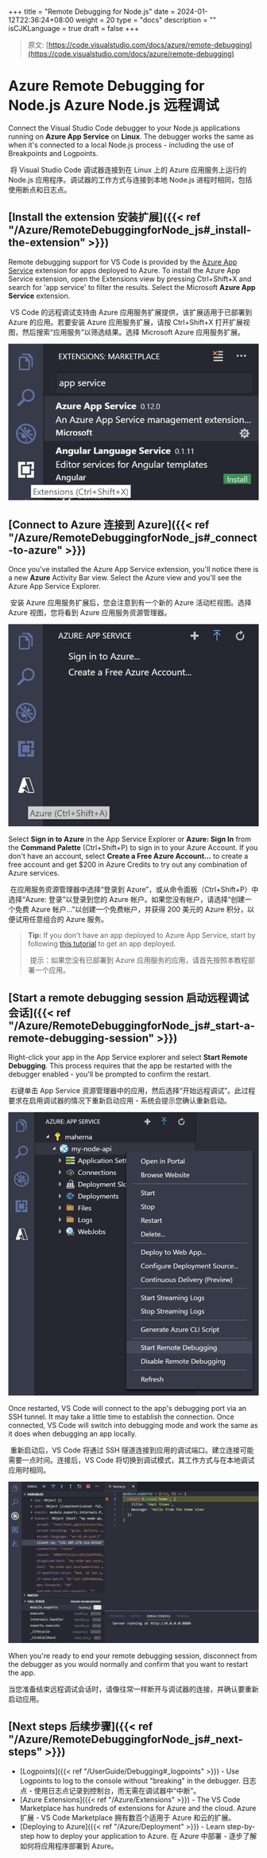 +++
title = "Remote Debugging for Node.js"
date = 2024-01-12T22:36:24+08:00
weight = 20
type = "docs"
description = ""
isCJKLanguage = true
draft = false
+++

> 原文: [https://code.visualstudio.com/docs/azure/remote-debugging](https://code.visualstudio.com/docs/azure/remote-debugging)

# Azure Remote Debugging for Node.js Azure Node.js 远程调试



Connect the Visual Studio Code debugger to your Node.js applications running on **Azure App Service** on **Linux**. The debugger works the same as when it's connected to a local Node.js process - including the use of Breakpoints and Logpoints.

​​​	将 Visual Studio Code 调试器连接到在 Linux 上的 Azure 应用服务上运行的 Node.js 应用程序。调试器的工作方式与连接到本地 Node.js 进程时相同，包括使用断点和日志点。

## [Install the extension 安装扩展]({{< ref "/Azure/RemoteDebuggingforNode_js#_install-the-extension" >}})

Remote debugging support for VS Code is provided by the [Azure App Service](https://marketplace.visualstudio.com/items?itemName=ms-azuretools.vscode-azureappservice) extension for apps deployed to Azure. To install the Azure App Service extension, open the Extensions view by pressing Ctrl+Shift+X and search for 'app service' to filter the results. Select the Microsoft **Azure App Service** extension.

​​​	VS Code 的远程调试支持由 Azure 应用服务扩展提供，该扩展适用于已部署到 Azure 的应用。若要安装 Azure 应用服务扩展，请按 Ctrl+Shift+X 打开扩展视图，然后搜索“应用服务”以筛选结果。选择 Microsoft Azure 应用服务扩展。

![Select App Service extension](./RemoteDebuggingforNode_js_img/install-app-service.png)

## [Connect to Azure 连接到 Azure]({{< ref "/Azure/RemoteDebuggingforNode_js#_connect-to-azure" >}})

Once you've installed the Azure App Service extension, you'll notice there is a new **Azure** Activity Bar view. Select the Azure view and you'll see the Azure App Service Explorer.

​​​	安装 Azure 应用服务扩展后，您会注意到有一个新的 Azure 活动栏视图。选择 Azure 视图，您将看到 Azure 应用服务资源管理器。

![App Service explorer](./RemoteDebuggingforNode_js_img/app-service-explorer.png)

Select **Sign in to Azure** in the App Service Explorer or **Azure: Sign In** from the **Command Palette** (Ctrl+Shift+P) to sign in to your Azure Account. If you don't have an account, select **Create a Free Azure Account...** to create a free account and get $200 in Azure Credits to try out any combination of Azure services.

​​​	在应用服务资源管理器中选择“登录到 Azure”，或从命令面板（Ctrl+Shift+P）中选择“Azure: 登录”以登录到您的 Azure 帐户。如果您没有帐户，请选择“创建一个免费 Azure 帐户...”以创建一个免费帐户，并获得 200 美元的 Azure 积分，以便试用任意组合的 Azure 服务。

> **Tip:** If you don't have an app deployed to Azure App Service, start by following [this tutorial](https://learn.microsoft.com/azure/app-service/tutorial-nodejs-mongodb-app) to get an app deployed.
>
> ​​​	提示：如果您没有已部署到 Azure 应用服务的应用，请首先按照本教程部署一个应用。

## [Start a remote debugging session 启动远程调试会话]({{< ref "/Azure/RemoteDebuggingforNode_js#_start-a-remote-debugging-session" >}})

Right-click your app in the App Service explorer and select **Start Remote Debugging**. This process requires that the app be restarted with the debugger enabled - you'll be prompted to confirm the restart.

​​​	右键单击 App Service 资源管理器中的应用，然后选择“开始远程调试”。此过程要求在启用调试器的情况下重新启动应用 - 系统会提示您确认重新启动。

![Start remote debugging](./RemoteDebuggingforNode_js_img/start-remote-debugging.png)

Once restarted, VS Code will connect to the app's debugging port via an SSH tunnel. It may take a little time to establish the connection. Once connected, VS Code will switch into debugging mode and work the same as it does when debugging an app locally.

​​​	重新启动后，VS Code 将通过 SSH 隧道连接到应用的调试端口。建立连接可能需要一点时间。连接后，VS Code 将切换到调试模式，其工作方式与在本地调试应用时相同。

![Remote breakpoint](./RemoteDebuggingforNode_js_img/remote-breakpoint.png)

When you're ready to end your remote debugging session, disconnect from the debugger as you would normally and confirm that you want to restart the app.

​​​	当您准备结束远程调试会话时，请像往常一样断开与调试器的连接，并确认要重新启动应用。

## [Next steps 后续步骤]({{< ref "/Azure/RemoteDebuggingforNode_js#_next-steps" >}})

- [Logpoints]({{< ref "/UserGuide/Debugging#_logpoints" >}}) - Use Logpoints to log to the console without "breaking" in the debugger.
  日志点 - 使用日志点记录到控制台，而无需在调试器中“中断”。
- [Azure Extensions]({{< ref "/Azure/Extensions" >}}) - The VS Code Marketplace has hundreds of extensions for Azure and the cloud.
  Azure 扩展 - VS Code Marketplace 拥有数百个适用于 Azure 和云的扩展。
- [Deploying to Azure]({{< ref "/Azure/Deployment" >}}) - Learn step-by-step how to deploy your application to Azure.
  在 Azure 中部署 - 逐步了解如何将应用程序部署到 Azure。
